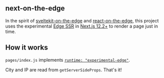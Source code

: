 ## next-on-the-edge

In the spirit of [sveltekit-on-the-edge](https://github.com/Rich-Harris/sveltekit-on-the-edge) and [react-on-the-edge](https://github.com/vercel/react-on-the-edge),
this project uses the experimental [Edge SSR](https://nextjs.org/blog/next-12-2#edge-server-rendering-experimental) in [Next.js 12.2+](https://nextjs.org/blog/next-12-2) to
render a page just in time.

## How it works

`pages/index.js` implements [`runtime: "experimental-edge"`](https://github.com/vercel/next-on-the-edge/blob/main/pages/index.js).

City and IP are read from `getServerSideProps`. That's it!
